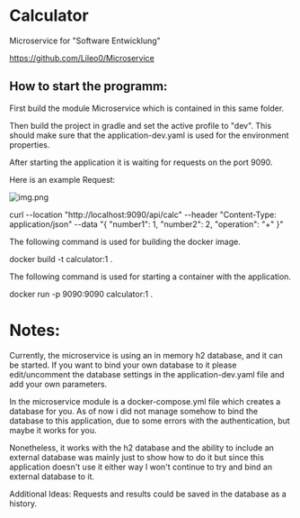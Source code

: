 # Calculator
Microservice for "Software Entwicklung"

https://github.com/Lileo0/Microservice

## How to start the programm:

First build the module Microservice which is contained in this same folder.

Then build the project in gradle and set the active profile to "dev". This should make sure that the application-dev.yaml is used for the environment properties.

After starting the application it is waiting for requests on the port 9090.

Here is an example Request:

![img.png](../img.png)

curl --location "http://localhost:9090/api/calc" --header "Content-Type: application/json" --data "{ \"number1\": 1, \"number2\": 2, \"operation\": \"+\" }"

The following command is used for building the docker image.

docker build -t calculator:1 .

The following command is used for starting a container with the application.

docker run -p 9090:9090 calculator:1 .


# Notes:

Currently, the microservice is using an in memory h2 database, and it can be started. If you want to bind your own database to it please edit/uncomment the database settings in the application-dev.yaml file and add your own parameters. 

In the microservice module is a docker-compose.yml file which creates a database for you. As of now i did not manage somehow to bind the database to this application, due to some errors with the authentication, but maybe it works for you.

Nonetheless, it works with the h2 database and the ability to include an external database was mainly just to show how to do it but since this application doesn't use it either way I won't continue to try and bind an external database to it.

Additional Ideas: Requests and results could be saved in the database as a history.